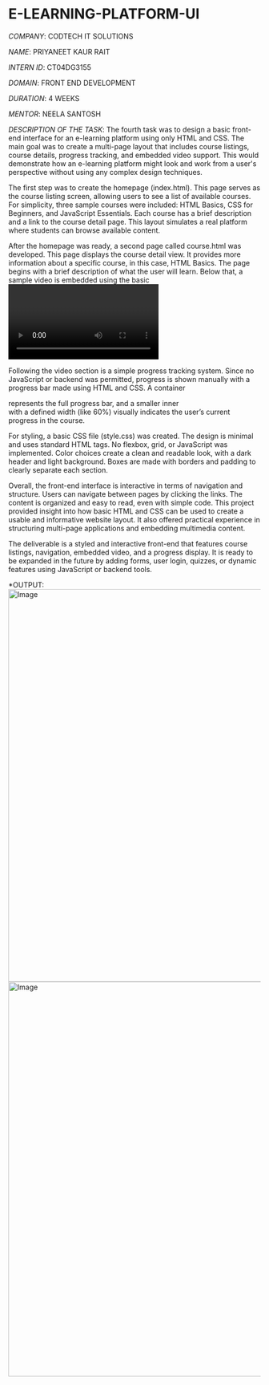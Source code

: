 # E-LEARNING-PLATFORM-UI

*COMPANY*: CODTECH IT SOLUTIONS

*NAME*: PRIYANEET KAUR RAIT

*INTERN ID*: CT04DG3155

*DOMAIN*: FRONT END DEVELOPMENT

*DURATION*: 4 WEEKS

*MENTOR*: NEELA SANTOSH

*DESCRIPTION OF THE TASK*:
       The fourth task was to design a basic front-end interface for an e-learning platform using only HTML and CSS. The main goal was to create a multi-page layout that includes course listings, course details, progress tracking, and embedded video support. This would demonstrate how an e-learning platform might look and work from a user's perspective without using any complex design techniques.

The first step was to create the homepage (index.html). This page serves as the course listing screen, allowing users to see a list of available courses. For simplicity, three sample courses were included: HTML Basics, CSS for Beginners, and JavaScript Essentials. Each course has a brief description and a link to the course detail page. This layout simulates a real platform where students can browse available content.

After the homepage was ready, a second page called course.html was developed. This page displays the course detail view. It provides more information about a specific course, in this case, HTML Basics. The page begins with a brief description of what the user will learn. Below that, a sample video is embedded using the basic <video> tag, showing that learning content can be delivered visually, as is common on e-learning platforms.

Following the video section is a simple progress tracking system. Since no JavaScript or backend was permitted, progress is shown manually with a progress bar made using HTML and CSS. A container <div> represents the full progress bar, and a smaller inner <div> with a defined width (like 60%) visually indicates the user’s current progress in the course.

For styling, a basic CSS file (style.css) was created. The design is minimal and uses standard HTML tags. No flexbox, grid, or JavaScript was implemented. Color choices create a clean and readable look, with a dark header and light background. Boxes are made with borders and padding to clearly separate each section.

Overall, the front-end interface is interactive in terms of navigation and structure. Users can navigate between pages by clicking the links. The content is organized and easy to read, even with simple code. This project provided insight into how basic HTML and CSS can be used to create a usable and informative website layout. It also offered practical experience in structuring multi-page applications and embedding multimedia content.

The deliverable is a styled and interactive front-end that features course listings, navigation, embedded video, and a progress display. It is ready to be expanded in the future by adding forms, user login, quizzes, or dynamic features using JavaScript or backend tools.

*OUTPUT: <img width="1201" height="783" alt="Image" src="https://github.com/user-attachments/assets/366b55aa-d3d6-402f-bae5-a70a728ac3f3" />
<img width="1202" height="787" alt="Image" src="https://github.com/user-attachments/assets/cd1ec6ff-a6f6-4639-8ce6-e8266a0218a8" />
